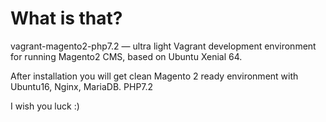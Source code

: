 # What is that?
vagrant-magento2-php7.2 — ultra light Vagrant development environment for running Magento2 CMS, based on Ubuntu Xenial 64.

After installation you will get clean Magento 2 ready environment with Ubuntu16, Nginx, MariaDB. PHP7.2

I wish you luck :)
